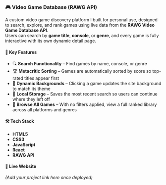 ### 🎮 Video Game Database (RAWG API)

A custom video game discovery platform I built for personal use, designed to search, explore, and rank games using live data from the **RAWG Video Game Database API**.  
Users can search by **game title**, **console**, or **genre**, and every game is fully interactive with its own dynamic detail page.

#### 🌟 Key Features
- 🔍 **Search Functionality** – Find games by name, console, or genre  
- 🏆 **Metacritic Sorting** – Games are automatically sorted by score so top-rated titles appear first  
- 🎨 **Dynamic Backgrounds** – Clicking a game updates the site background to match its theme  
- 💾 **Local Storage** – Saves the most recent search so users can continue where they left off  
- 🧭 **Browse All Games** – With no filters applied, view a full ranked library across all platforms and genres

#### 🛠️ Tech Stack
- **HTML5**  
- **CSS3**  
- **JavaScript**  
- **React**  
- **RAWG API**

#### 🔗 Live Website  
*(Add your project link here once deployed)*  
